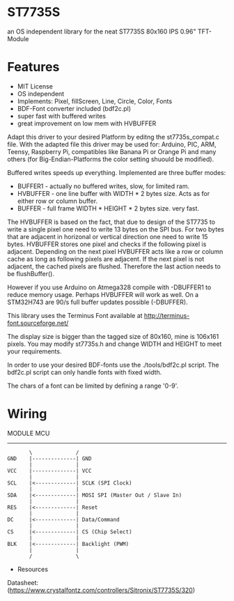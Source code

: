ST7735S
=======

an OS independent library for the neat ST7735S 80x160 IPS 0.96" TFT-Module

# Features

 * MIT License
 * OS independent
 * Implements: Pixel, fillScreen, Line, Circle, Color, Fonts
 * BDF-Font converter included (bdf2c.pl) 
 * super fast with buffered writes
 * great improvement on low mem with HVBUFFER

Adapt this driver to your desired Platform by editng the st7735s_compat.c file.
With the adapted file this driver may be used for: Arduino, PIC, ARM, Teensy,
Raspberry Pi, compatibles like Banana Pi or Orange Pi and many others
(for Big-Endian-Platforms the color setting shuould be modified).

Buffered writes speeds up everything. Implemented are three buffer modes:

 * BUFFER1  - actually no buffered writes, slow, for limited ram.
 * HVBUFFER - one line buffer with WIDTH * 2 bytes size. Acts as for either
    row or column buffer. 
 * BUFFER   - full frame WIDTH * HEIGHT * 2 bytes size. very fast.

The HVBUFFER is based on the fact, that due to design of the ST7735 to write
a single pixel one need to write 13 bytes on the SPI bus. For two bytes that are
adjacent in horizonal or vertical direction one need to write 15 bytes.
HVBUFFER stores one pixel and checks if the following pixel is adjacent.
Depending on the next pixel HVBUFFER acts like a row or column cache as long
as following pixels are adjacent. If the next pixel is not adjacent, the
cached pixels are flushed. Therefore the last action needs to be flushBuffer().

However if you use Arduino on  Atmega328 compile with -DBUFFER1 to 
reduce memory usage. Perhaps HVBUFFER will work as well.
On a STM32H743 are 90/s full buffer updates possible (-DBUFFER).

This library uses the Terminus Font available at
http://terminus-font.sourceforge.net/

The display size is bigger than the tagged size of 80x160, mine is 106x161 pixels.
You may modify st7735s.h and change WIDTH and HEIGHT to meet your requirements.

In order to use your desired BDF-fonts use the ./tools/bdf2c.pl script.
The bdf2c.pl script can only handle fonts with fixed width.

The chars of a font can be limited by defining a range '0-9'.

# Wiring

   MODULE                   MCU 
   ------                   ---
           \              /
    GND    |--------------| GND
           |              |
    VCC    |--------------| VCC
           |              |
    SCL    |<-------------| SCLK (SPI Clock)
           |              |
    SDA    |<-------------| MOSI SPI (Master Out / Slave In)
           |              | 
    RES    |<-------------| Reset
           |              |
    DC     |<-------------| Data/Command
           |              |
    CS     |<-------------| CS (Chip Select)
           |              |
    BLK    |<-------------| Backlight (PWM)
           |              |
           /              \
           

 * Resources

 Datasheet: (https://www.crystalfontz.com/controllers/Sitronix/ST7735S/320)

